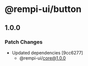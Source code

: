 # @rempi-ui/button

## 1.0.0

### Patch Changes

- Updated dependencies [9cc6277]
  - @rempi-ui/core@1.0.0
